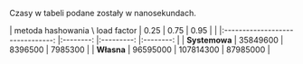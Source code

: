 Czasy w tabeli podane zostały w nanosekundach.

| metoda hashowania \ load factor 	|   0.25   	|    0.75   	|   0.95   	|   	|
|:-------------------------------:	|:--------:	|:---------:	|:--------:	|
| **Systemowa**                   	| 35849600 	|  8396500  	|  7985300 	|
| **Własna**                      	| 96595000 	| 107814300 	| 87985000 	|